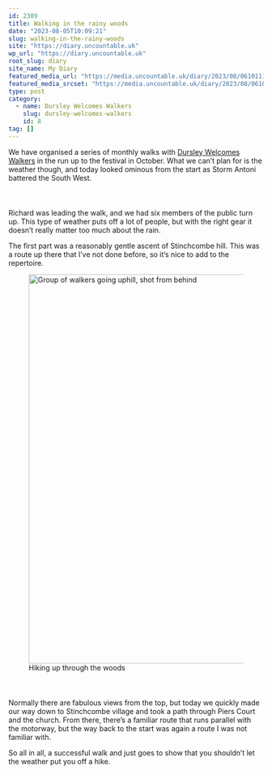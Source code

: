 ```yaml
---
id: 2309
title: Walking in the rainy woods
date: "2023-08-05T10:09:21"
slug: walking-in-the-rainy-woods
site: "https://diary.uncountable.uk"
wp_url: "https://diary.uncountable.uk"
root_slug: diary
site_name: My Diary
featured_media_url: "https://media.uncountable.uk/diary/2023/08/06101115/IMG20230805103500.webp"
featured_media_srcset: "https://media.uncountable.uk/diary/2023/08/06101115/IMG20230805103500-300x156.webp 300w, https://media.uncountable.uk/diary/2023/08/06101115/IMG20230805103500-1024x534.webp 1024w, https://media.uncountable.uk/diary/2023/08/06101115/IMG20230805103500-150x150.webp 150w, https://media.uncountable.uk/diary/2023/08/06101115/IMG20230805103500-640x334.webp 640w, https://media.uncountable.uk/diary/2023/08/06101115/IMG20230805103500.webp 2000w"
type: post
category:
  - name: Dursley Welcomes Walkers
    slug: dursley-welcomes-walkers
    id: 8
tag: []
---
```



<p>We have organised a series of monthly walks with <a href="https://dursleywelcomeswalkers.org.uk/">Dursley Welcomes Walkers</a> in the run up to the festival in October.  What we can&#8217;t plan for is the weather though, and today looked ominous from the start as Storm Antoni battered the South West.</p>


<style>.kb-row-layout-id2309_d0f4e6-55 > .kt-row-column-wrap{align-content:start;}:where(.kb-row-layout-id2309_d0f4e6-55 > .kt-row-column-wrap) > .wp-block-kadence-column{justify-content:start;}.kb-row-layout-id2309_d0f4e6-55 > .kt-row-column-wrap{column-gap:var(--global-kb-gap-md, 2rem);row-gap:var(--global-kb-gap-md, 2rem);padding-top:var(--global-kb-spacing-sm, 1.5rem);padding-bottom:var(--global-kb-spacing-sm, 1.5rem);grid-template-columns:repeat(2, minmax(0, 1fr));}.kb-row-layout-id2309_d0f4e6-55 > .kt-row-layout-overlay{opacity:0.30;}@media all and (max-width: 1024px){.kb-row-layout-id2309_d0f4e6-55 > .kt-row-column-wrap{grid-template-columns:repeat(2, minmax(0, 1fr));}}@media all and (max-width: 767px){.kb-row-layout-id2309_d0f4e6-55 > .kt-row-column-wrap{grid-template-columns:minmax(0, 1fr);}.kb-row-layout-id2309_d0f4e6-55 > .kt-row-column-wrap > .wp-block-kadence-column:nth-of-type(1){order:2;}.kb-row-layout-id2309_d0f4e6-55 > .kt-row-column-wrap > .wp-block-kadence-column:nth-of-type(2){order:1;}.kb-row-layout-id2309_d0f4e6-55 > .kt-row-column-wrap > .wp-block-kadence-column:nth-of-type(3){order:12;}.kb-row-layout-id2309_d0f4e6-55 > .kt-row-column-wrap > .wp-block-kadence-column:nth-of-type(4){order:11;}.kb-row-layout-id2309_d0f4e6-55 > .kt-row-column-wrap > .wp-block-kadence-column:nth-of-type(5){order:22;}.kb-row-layout-id2309_d0f4e6-55 > .kt-row-column-wrap > .wp-block-kadence-column:nth-of-type(6){order:21;}.kb-row-layout-id2309_d0f4e6-55 > .kt-row-column-wrap > .wp-block-kadence-column:nth-of-type(7){order:32;}.kb-row-layout-id2309_d0f4e6-55 > .kt-row-column-wrap > .wp-block-kadence-column:nth-of-type(8){order:31;}}</style><div class="kb-row-layout-wrap kb-row-layout-id2309_d0f4e6-55 alignnone wp-block-kadence-rowlayout"><div class="kt-row-column-wrap kt-has-2-columns kt-row-layout-equal kt-tab-layout-inherit kt-mobile-layout-row kt-row-valign-top">
<style>.kadence-column2309_25bdc7-14 > .kt-inside-inner-col,.kadence-column2309_25bdc7-14 > .kt-inside-inner-col:before{border-top-left-radius:0px;border-top-right-radius:0px;border-bottom-right-radius:0px;border-bottom-left-radius:0px;}.kadence-column2309_25bdc7-14 > .kt-inside-inner-col{column-gap:var(--global-kb-gap-sm, 1rem);}.kadence-column2309_25bdc7-14 > .kt-inside-inner-col{flex-direction:column;}.kadence-column2309_25bdc7-14 > .kt-inside-inner-col > .aligncenter{width:100%;}.kadence-column2309_25bdc7-14 > .kt-inside-inner-col:before{opacity:0.3;}.kadence-column2309_25bdc7-14{position:relative;}@media all and (max-width: 1024px){.kadence-column2309_25bdc7-14 > .kt-inside-inner-col{flex-direction:column;justify-content:center;}}@media all and (max-width: 767px){.kadence-column2309_25bdc7-14 > .kt-inside-inner-col{flex-direction:column;justify-content:center;}}</style>
<div class="wp-block-kadence-column kadence-column2309_25bdc7-14"><div class="kt-inside-inner-col">
<p>Richard was leading the walk, and we had six members of the public turn up.  This type of weather puts off a lot of people, but with the right gear it doesn&#8217;t really matter too much about the rain.</p>



<p>The first part was a reasonably gentle ascent of Stinchcombe hill.  This was a route up there that I&#8217;ve not done before, so it&#8217;s nice to add to the repertoire.</p>
</div></div>


<style>.kadence-column2309_a69e2c-33 > .kt-inside-inner-col,.kadence-column2309_a69e2c-33 > .kt-inside-inner-col:before{border-top-left-radius:0px;border-top-right-radius:0px;border-bottom-right-radius:0px;border-bottom-left-radius:0px;}.kadence-column2309_a69e2c-33 > .kt-inside-inner-col{column-gap:var(--global-kb-gap-sm, 1rem);}.kadence-column2309_a69e2c-33 > .kt-inside-inner-col{flex-direction:column;}.kadence-column2309_a69e2c-33 > .kt-inside-inner-col > .aligncenter{width:100%;}.kadence-column2309_a69e2c-33 > .kt-inside-inner-col:before{opacity:0.3;}.kadence-column2309_a69e2c-33{position:relative;}@media all and (max-width: 1024px){.kadence-column2309_a69e2c-33 > .kt-inside-inner-col{flex-direction:column;justify-content:center;}}@media all and (max-width: 767px){.kadence-column2309_a69e2c-33 > .kt-inside-inner-col{flex-direction:column;justify-content:center;}}</style>
<div class="wp-block-kadence-column kadence-column2309_a69e2c-33"><div class="kt-inside-inner-col">
<figure class="wp-block-image size-large"><img loading="lazy" decoding="async" width="1024" height="768" src="https://media.uncountable.uk/diary/2023/08/06101114/IMG20230805103448-1024x768.webp" alt="Group of walkers going uphill, shot from behind" class="wp-image-2310" srcset="https://media.uncountable.uk/diary/2023/08/06101114/IMG20230805103448-1024x768.webp 1024w, https://media.uncountable.uk/diary/2023/08/06101114/IMG20230805103448-300x225.webp 300w, https://media.uncountable.uk/diary/2023/08/06101114/IMG20230805103448-640x480.webp 640w, https://media.uncountable.uk/diary/2023/08/06101114/IMG20230805103448.webp 2000w" sizes="auto, (max-width: 1024px) 100vw, 1024px" /><figcaption class="wp-element-caption">Hiking up through the woods</figcaption></figure>
</div></div>

</div></div>


<p>Normally there are fabulous views from the top, but today we quickly made our way down to Stinchcombe village and took a path through Piers Court and the church.  From there, there&#8217;s a familiar route that runs parallel with the motorway, but the way back to the start was again a route I was not familiar with.</p>



<p>So all in all, a successful walk and just goes to show that you shouldn&#8217;t let the weather put you off a hike.</p>
